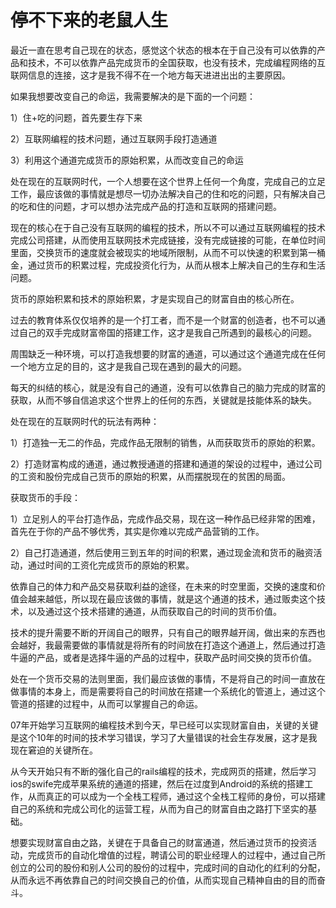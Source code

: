 # 停不下来的老鼠人生

最近一直在思考自己现在的状态，感觉这个状态的根本在于自己没有可以依靠的产品和技术，不可以依靠产品完成货币的全国获取，也没有技术，完成编程网络的互联网信息的连接，这才是我不得不在一个地方每天进进出出的主要原因。

如果我想要改变自己的命运，我需要解决的是下面的一个问题：

1）住+吃的问题，首先要生存下来

2）互联网编程的技术问题，通过互联网手段打造通道

3）利用这个通道完成货币的原始积累，从而改变自己的命运

处在现在的互联网时代，一个人想要在这个世界上任何一个角度，完成自己的立足工作，最应该做的事情就是想尽一切办法解决自己的住和吃的问题，只有解决自己的吃和住的问题，才可以想办法完成产品的打造和互联网的搭建问题。

现在的核心在于自己没有互联网的编程的技术，所以不可以通过互联网编程的技术完成公司搭建，从而使用互联网技术完成链接，没有完成链接的可能，在单位时间里面，交换货币的速度就会被现实的地域所限制，从而不可以快速的积累到第一桶金，通过货币的积累过程，完成投资化行为，从而从根本上解决自己的生存和生活问题。

货币的原始积累和技术的原始积累，才是实现自己的财富自由的核心所在。

过去的教育体系仅仅培养的是一个打工者，而不是一个财富的创造者，也不可以通过自己的双手完成财富帝国的搭建工作，这才是我自己所遇到的最核心的问题。

周围缺乏一种环境，可以打造我想要的财富的通道，可以通过这个通道完成在任何一个地方立足的目的，这才是我自己现在遇到的最大的问题。

每天的纠结的核心，就是没有自己的通道，没有可以依靠自己的脑力完成的财富的获取，从而不够自信追求这个世界上的任何的东西，关键就是技能体系的缺失。

处在现在的互联网时代的玩法有两种：

1）打造独一无二的作品，完成作品无限制的销售，从而获取货币的原始的积累。

2）打造财富构成的通道，通过教授通道的搭建和通道的架设的过程中，通过公司的工资和股份完成自己货币的原始的积累，从而摆脱现在的贫困的局面。

获取货币的手段：

1）立足别人的平台打造作品，完成作品交易，现在这一种作品已经非常的困难，首先在于你的产品不够优秀，其实是你难以完成产品营销的工作。

2）自己打造通道，然后使用三到五年的时间的积累，通过现金流和货币的融资活动，通过时间的工资化完成货币的原始的积累。

依靠自己的体力和产品交易获取利益的途径，在未来的时空里面，交换的速度和价值会越来越低，所以现在最应该做的事情，就是这个通道的技术，通过贩卖这个技术，以及通过这个技术搭建的通道，从而获取自己的时间的货币价值。

技术的提升需要不断的开阔自己的眼界，只有自己的眼界越开阔，做出来的东西也会越好，我最需要做的事情就是将所有的时间放在打造这个通道上，然后通过打造牛逼的产品，或者是选择牛逼的产品的过程中，获取产品时间交换的货币价值。

处在一个货币交易的法则里面，我们最应该做的事情，不是将自己的时间一直放在做事情的本身上，而是需要将自己的时间放在搭建一个系统化的管道上，通过这个管道的搭建的过程中，从而可以掌握自己的命运。

07年开始学习互联网的编程技术到今天，早已经可以实现财富自由，关键的关键是这个10年的时间的技术学习错误，学习了大量错误的社会生存发展，这才是我现在窘迫的关键所在。

从今天开始只有不断的强化自己的rails编程的技术，完成网页的搭建，然后学习ios的swife完成苹果系统的通道的搭建，然后在过度到Android的系统的搭建工作，从而真正的可以成为一个全栈工程师，通过这个全栈工程师的身份，可以搭建自己的系统和完成公司化的运营工程，从而为自己的财富自由之路打下坚实的基础。

想要实现财富自由之路，关键在于具备自己的财富通道，然后通过货币的投资活动，完成货币的自动化增值的过程，聘请公司的职业经理人的过程中，通过自己所创立的公司的股份和别人公司的股份的过程中，完成时间的自动化的红利的分配，从而永远不再依靠自己的时间交换自己的价值，从而实现自己精神自由的目的而奋斗。
